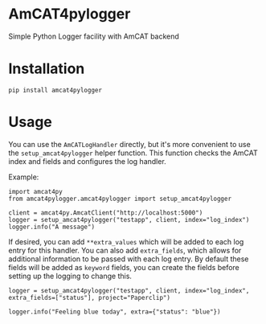 # AmCAT4pylogger

Simple Python Logger facility with AmCAT backend

# Installation

```
pip install amcat4pylogger
```

# Usage

You can use the `AmCATLogHandler` directly, but it's more convenient to use the `setup_amcat4pylogger` helper function.
This function checks the AmCAT index and fields and configures the log handler.

Example:

```{py}
import amcat4py
from amcat4pylogger.amcat4pylogger import setup_amcat4pylogger

client = amcat4py.AmcatClient("http://localhost:5000")
logger = setup_amcat4pylogger("testapp", client, index="log_index")
logger.info("A message")
```

If desired, you can add `**extra_values` which will be added to each log entry for this handler.
You can also add `extra_fields`, which allows for additional information to be passed with each log entry.
By default these fields will be added as `keyword` fields, you can create the fields before setting up the logging
to change this.

```
logger = setup_amcat4pylogger("testapp", client, index="log_index", extra_fields=["status"], project="Paperclip")

logger.info("Feeling blue today", extra={"status": "blue"})
```

